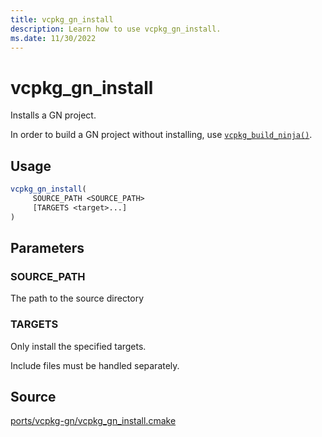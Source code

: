 ```yaml
---
title: vcpkg_gn_install
description: Learn how to use vcpkg_gn_install.
ms.date: 11/30/2022
---
```

# vcpkg_gn_install

Installs a GN project.

In order to build a GN project without installing, use [`vcpkg_build_ninja()`](vcpkg_build_ninja.md).

## Usage

```cmake
vcpkg_gn_install(
     SOURCE_PATH <SOURCE_PATH>
     [TARGETS <target>...]
)
```

## Parameters

### SOURCE_PATH

The path to the source directory

### TARGETS

Only install the specified targets.

Include files must be handled separately.

## Source

[ports/vcpkg-gn/vcpkg\_gn\_install.cmake](https://github.com/Microsoft/vcpkg/blob/master/ports/vcpkg-gn/vcpkg_gn_install.cmake)

